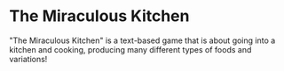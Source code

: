 # The Miraculous Kitchen
"The Miraculous Kitchen" is a text-based game that is about going into a kitchen and cooking, producing many different types of foods and variations!
